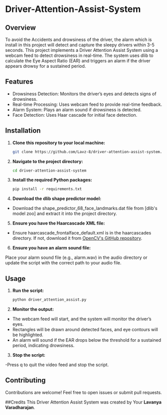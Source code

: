 # Driver-Attention-Assist-System

## Overview
To avoid the Accidents and drowsiness  of the driver, the alarm which is install in this project will detect and capture the sleepy drivers within 3-5 seconds. This project implements a Driver Attention Assist System using a webcam feed to detect drowsiness in real-time. The system uses dlib to calculate the Eye Aspect Ratio (EAR) and triggers an alarm if the driver appears drowsy for a sustained period.

## Features
- Drowsiness Detection: Monitors the driver’s eyes and detects signs of drowsiness.
- Real-time Processing: Uses webcam feed to provide real-time feedback.
- Alarm System: Plays an alarm sound if drowsiness is detected.
- Face Detection: Uses Haar cascade for initial face detection.

## Installation

1. **Clone this repository to your local machine:**

    ```bash
    git clone https://github.com/Lavz-8/driver-attention-assist-system.git
    ```

2. **Navigate to the project directory:**

    ```bash
    cd driver-attention-assist-system
    ```
 
3. **Install the required Python packages:**

    ```bash
    pip install -r requirements.txt
    ```
    
4. **Download the dlib shape predictor model:**

- Download the shape_predictor_68_face_landmarks.dat file from [dlib's model zoo] and extract it into the project directory.

5. **Ensure you have the Haarcascade XML file:**

- Ensure haarcascade_frontalface_default.xml is in the haarcascades directory. If not, download it from [OpenCV's GitHub repository](https://github.com/opencv/opencv/tree/master/data/haarcascades).
  
6. **Ensure you have an alarm sound file:**

Place your alarm sound file (e.g., alarm.wav) in the audio directory or update the script with the correct path to your audio file.

## Usage

1. **Run the script:**

    ```bash
    python driver_attention_assist.py
    ```
    
2. **Monitor the output:**

- The webcam feed will start, and the system will monitor the driver’s eyes.
- Rectangles will be drawn around detected faces, and eye contours will be highlighted.
- An alarm will sound if the EAR drops below the threshold for a sustained period, indicating drowsiness.
  
3. **Stop the script:**

-Press q to quit the video feed and stop the script.

## Contributing
Contributions are welcome! Feel free to open issues or submit pull requests.

##Credits
This Driver Attention Assist System was created by Your **Lavanya Varadharajan**.
